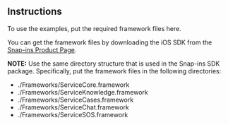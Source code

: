 ## Instructions

To use the examples, put the required framework files here.

You can get the framework files by downloading the iOS SDK from the [Snap-ins Product Page](https://developer.salesforce.com/page/SnapinsMobile).

**NOTE:** Use the same directory structure that is used in the Snap-ins SDK package. Specifically, put the framework files in the following directories:

  * ./Frameworks/ServiceCore.framework
  * ./Frameworks/ServiceKnowledge.framework
  * ./Frameworks/ServiceCases.framework
  * ./Frameworks/ServiceChat.framework
  * ./Frameworks/ServiceSOS.framework
